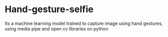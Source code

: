 # Hand-gesture-selfie
Its a machine learning model trained to capture image using hand gestures, using media pipe and open cv libraries on python
